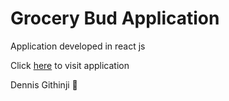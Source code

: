 # Grocery Bud Application

Application developed in react js

Click [here](https://grocery-bud-ke.netlify.app) to visit application

Dennis Githinji 🚀️
